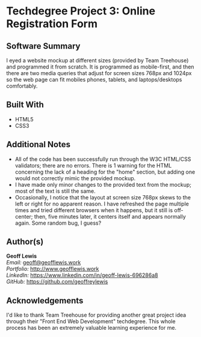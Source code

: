# Techdegree Project 3: Online Registration Form

## Software Summary

I eyed a website mockup at different sizes (provided by Team Treehouse) and programmed it from scratch.  It is programmed as mobile-first, and then there are two media queries that adjust for screen sizes 768px and 1024px so the web page can fit mobiles phones, tablets, and laptops/desktops comfortably.

## Built With

* HTML5
* CSS3

## Additional Notes

* All of the code has been successfully run through the W3C HTML/CSS validators; there are no errors.  There is 1 warning for the HTML concerning the lack of a heading for the "home" section, but adding one would not correctly mimic the provided mockup.
* I have made only minor changes to the provided text from the mockup; most of the text is still the same.
* Occasionally, I notice that the layout at screen size 768px skews to the left or right for no apparent reason.  I have refreshed the page multiple times and tried different browsers when it happens, but it still is off-center; then, five minutes later, it centers itself and appears normally again.  Some random bug, I guess?  

## Author(s)

**Geoff Lewis**  
*Email:* geoff@geofflewis.work  
*Portfolio:* http://www.geofflewis.work  
*LinkedIn:* https://www.linkedin.com/in/geoff-lewis-696286a8  
*GitHub:* https://github.com/geoffreylewis

## Acknowledgements

I'd like to thank Team Treehouse for providing another great project idea through their "Front End Web Development" techdegree.  This whole process has been an extremely valuable learning experience for me.
